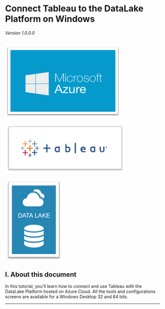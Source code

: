 # Connect Tableau to the DataLake Platform on Windows

###### Version 1.0.0.0

![azure_logo](imgs/azure_logo.png "")

![tableau_logo](imgs/tableau_logo.png "")

![arure_datalake_logo](imgs/azure_datalake_logo.png "")

## I. About this document

In this tutorial, you'll learn how to connect and use Tableau with the DataLake Platform hosted on Azure Cloud. All the tools and configurations screens are available for a Windows Desktop 32 and 64 bits.

---